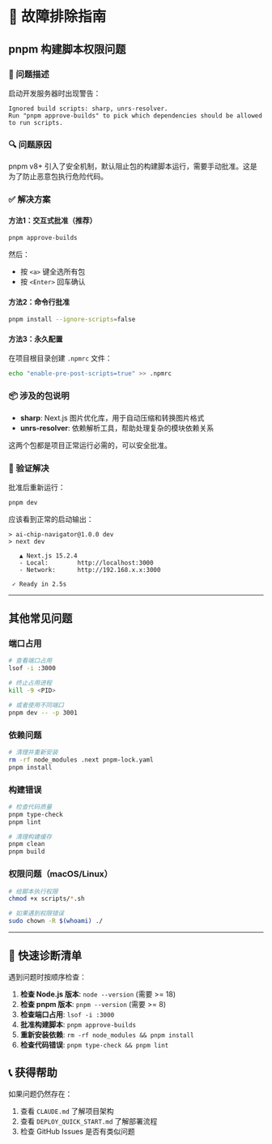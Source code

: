 # 🔧 故障排除指南

## pnpm 构建脚本权限问题

### 🚨 问题描述
启动开发服务器时出现警告：
```
Ignored build scripts: sharp, unrs-resolver.
Run "pnpm approve-builds" to pick which dependencies should be allowed to run scripts.
```

### 🔍 问题原因
pnpm v8+ 引入了安全机制，默认阻止包的构建脚本运行，需要手动批准。这是为了防止恶意包执行危险代码。

### ✅ 解决方案

#### 方法1：交互式批准（推荐）
```bash
pnpm approve-builds
```
然后：
- 按 `<a>` 键全选所有包
- 按 `<Enter>` 回车确认

#### 方法2：命令行批准
```bash
pnpm install --ignore-scripts=false
```

#### 方法3：永久配置
在项目根目录创建 `.npmrc` 文件：
```bash
echo "enable-pre-post-scripts=true" >> .npmrc
```

### 📦 涉及的包说明

- **sharp**: Next.js 图片优化库，用于自动压缩和转换图片格式
- **unrs-resolver**: 依赖解析工具，帮助处理复杂的模块依赖关系

这两个包都是项目正常运行必需的，可以安全批准。

### 🚀 验证解决
批准后重新运行：
```bash
pnpm dev
```

应该看到正常的启动输出：
```
> ai-chip-navigator@1.0.0 dev
> next dev

   ▲ Next.js 15.2.4
   - Local:        http://localhost:3000
   - Network:      http://192.168.x.x:3000

 ✓ Ready in 2.5s
```

---

## 其他常见问题

### 端口占用
```bash
# 查看端口占用
lsof -i :3000

# 终止占用进程
kill -9 <PID>

# 或者使用不同端口
pnpm dev -- -p 3001
```

### 依赖问题
```bash
# 清理并重新安装
rm -rf node_modules .next pnpm-lock.yaml
pnpm install
```

### 构建错误
```bash
# 检查代码质量
pnpm type-check
pnpm lint

# 清理构建缓存
pnpm clean
pnpm build
```

### 权限问题（macOS/Linux）
```bash
# 给脚本执行权限
chmod +x scripts/*.sh

# 如果遇到权限错误
sudo chown -R $(whoami) ./
```

---

## 🎯 快速诊断清单

遇到问题时按顺序检查：

1. **检查 Node.js 版本**: `node --version` (需要 >= 18)
2. **检查 pnpm 版本**: `pnpm --version` (需要 >= 8)
3. **检查端口占用**: `lsof -i :3000`
4. **批准构建脚本**: `pnpm approve-builds`
5. **重新安装依赖**: `rm -rf node_modules && pnpm install`
6. **检查代码错误**: `pnpm type-check && pnpm lint`

## 📞 获得帮助

如果问题仍然存在：
1. 查看 `CLAUDE.md` 了解项目架构
2. 查看 `DEPLOY_QUICK_START.md` 了解部署流程
3. 检查 GitHub Issues 是否有类似问题